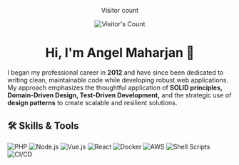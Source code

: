 <div align="center"> 
  <p>Visitor count</p>
  <img src="https://profile-counter.glitch.me/{USERNAME}/count.svg" alt="Visitor's Count" />
</div>

<h1 align="center">Hi, I'm Angel Maharjan 👋</h1>

<p>
  I began my professional career in <strong>2012</strong> and have since been dedicated to writing clean, maintainable code while developing robust web applications. My approach emphasizes the thoughtful application of <strong>SOLID principles, Domain-Driven Design, Test-Driven Development,</strong> and the strategic use of <strong>design patterns</strong> to create scalable and resilient solutions.
</p>

<h2>🛠️ Skills & Tools</h2>

<p>
  <img src="https://img.shields.io/badge/PHP-777BB4?style=for-the-badge&logo=php&logoColor=white" alt="PHP">
  <img src="https://img.shields.io/badge/Node.js-339933?style=for-the-badge&logo=node.js&logoColor=white" alt="Node.js">
  <img src="https://img.shields.io/badge/Vue.js-4FC08D?style=for-the-badge&logo=vue.js&logoColor=white" alt="Vue.js">
  <img src="https://img.shields.io/badge/React-61DAFB?style=for-the-badge&logo=react&logoColor=black" alt="React">
  <img src="https://img.shields.io/badge/Docker-2496ED?style=for-the-badge&logo=docker&logoColor=white" alt="Docker">
  <img src="https://img.shields.io/badge/AWS-232F3E?style=for-the-badge&logo=amazon-aws&logoColor=white" alt="AWS">
  <img src="https://img.shields.io/badge/Shell-121011?style=for-the-badge&logo=gnu-bash&logoColor=white" alt="Shell Scripts">
  <img src="https://img.shields.io/badge/CI/CD-0052CC?style=for-the-badge&logo=github-actions&logoColor=white" alt="CI/CD">
</p>
